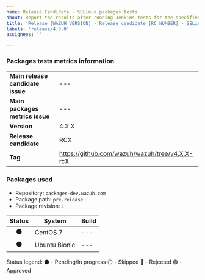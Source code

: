 ```yaml
---
name: Release Candidate - SELinux packages tests 
about: Report the results after running Jenkins tests for the specified release.
title: 'Release [WAZUH VERSION] - Release candidate [RC NUMBER] - SELinux'
labels: 'release/4.3.0'
assignees: ''

---
```


### Packages tests metrics information
|||
| --- | --- |
| **Main release candidate issue** | --- |
| **Main packages metrics issue** | --- |
| **Version** | 4.X.X |
| **Release candidate** | RCX |
| **Tag** | https://github.com/wazuh/wazuh/tree/v4.X.X-rcX |

### Packages used
- Repository: `packages-dev.wazuh.com`
- Package path: `pre-release`
- Package revision: `1`

Status | System | Build |
| :--: | -- | -- |
| ⚫ | CentOS 7 | --- |
| ⚫ | Ubuntu Bionic | --- |

Status legend:
⚫ - Pending/In progress
⚪ - Skipped
🔴 - Rejected
🟢 - Approved
